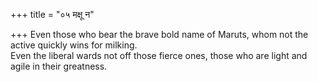+++
title = "०५ मक्षू न"

+++
Even those who bear the brave bold name of Maruts, whom not the active quickly wins for milking.  
     Even the liberal wards not off those fierce ones, those who are light and agile in their greatness.